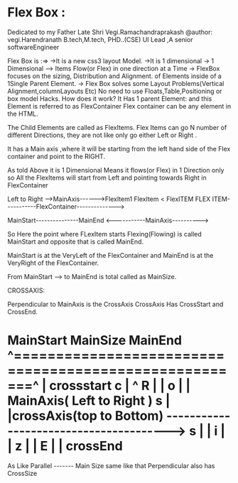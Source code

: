 # Flex Box :

Dedicated to my Father Late Shri Vegi.Ramachandraprakash 
@author: vegi.Harendranath B.tech,M.tech, PHD..(CSE)
         UI Lead ,A senior softwareEngineer

Flex Box is :=>
->It is a new css3 layout Model.
->It is 1 dimensional 
-> 1 Dimensional --> Items Flow(or Flex) in one direction at a Time
-> FlexBox focuses on the sizing, Distribution and Alignment.
   of Elements inside of a 1Single Parent Element.
-> Flex Box solves some Layout Problems(Vertical Alignment,columnLayouts Etc)
   No need to use Floats,Table,Positioning or box model Hacks.
How does it work?
It Has 1 parent Element: and this Element is referred to as FlexContainer
Flex container can be any element in the HTML.

The Child Elements are called as FlexItems.
Flex Items can go N number of different Directions, they are not like 
only go either Left or Right .

It has a Main axis ,where it will  be starting from the left hand side of the Flex
container and point to the RIGHT.

As told Above it is 1 Dimensional Means it flows(or Flex) in 1 Direction only
so All the FlexItems will start from Left and pointing towards Right in FlexContainer

Left to Right -->MainAxis------>FlexItem1 FlexItem  < FlexITEM   FLEX ITEM-----------FlexContainer-------------->

MainStart---------------MainEnd
<-----------MainAxis---------->       

So Here the point where FLexItem starts Flexing(Flowing) is called MainStart
and opposite that is called MainEnd.

MainStart is at the VeryLeft of the FlexContainer and
MainEnd   is at the VeryRight of the FlexContainer.

From MainStart --> to MainEnd is total called as MainSize.

CROSSAXIS:

Perpendicular to MainAxis is the CrossAxis
CrossAxis Has CrossStart and CrossEnd.

MainStart             MainSize                   MainEnd
^======================================================^
  |   crossstart
c |  ^
R |  |
o |  |                                          MainAxis( Left to Right )
s |  |crossAxis(top to Bottom) --------------------------------------->
s |  |
i |  |
z |  |
E |  | crossEnd
========================================================

As Like  Parallel ------- Main Size same like that Perpendicular  also 
has  CrossSize







